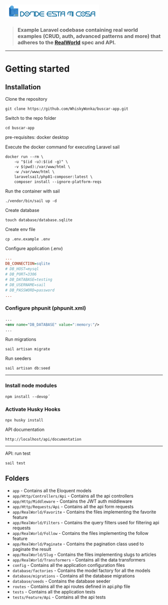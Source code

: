 # ![Laravel ¿Dónde esta mi cosa? App](logo.png)

> ### Example Laravel codebase containing real world examples (CRUD, auth, advanced patterns and more) that adheres to the [RealWorld](https://github.com/gothinkster/realworld-example-apps) spec and API.

---

# Getting started

## Installation

Clone the repository

    git clone https://github.com/WhiskyWonka/buscar-app.git

Switch to the repo folder

    cd buscar-app

pre-requisites: docker desktop

Execute the docker command for executing Laravel sail

    docker run --rm \
        -u "$(id -u):$(id -g)" \
        -v $(pwd):/var/www/html \
        -w /var/www/html \
        laravelsail/php81-composer:latest \
        composer install --ignore-platform-reqs

Run the container with sail

    ./vendor/bin/sail up -d

Create database

    touch database/database.sqlite

Create env file

    cp .env.example .env

Configure application (.env)

```ini
...
DB_CONNECTION=sqlite
# DB_HOST=mysql
# DB_PORT=3306
# DB_DATABASE=testing
# DB_USERNAME=sail
# DB_PASSWORD=password
...
```

### Configure phpunit (phpunit.xml)

```xml
...
<env name="DB_DATABASE" value=":memory:"/>
...
```

Run migrations

    sail artisan migrate

Run seeders

    sail artisan db:seed

---
### Install node modules
    npm install --devop´

### Activate Husky Hooks
    npx husky install
    


API documentation

    http://localhost/api/documentation

---

API: run test

    sail test

## Folders

-   `app` - Contains all the Eloquent models
-   `app/Http/Controllers/Api` - Contains all the api controllers
-   `app/Http/Middleware` - Contains the JWT auth middleware
-   `app/Http/Requests/Api` - Contains all the api form requests
-   `app/RealWorld/Favorite` - Contains the files implementing the favorite feature
-   `app/RealWorld/Filters` - Contains the query filters used for filtering api requests
-   `app/RealWorld/Follow` - Contains the files implementing the follow feature
-   `app/RealWorld/Paginate` - Contains the pagination class used to paginate the result
-   `app/RealWorld/Slug` - Contains the files implementing slugs to articles
-   `app/RealWorld/Transformers` - Contains all the data transformers
-   `config` - Contains all the application configuration files
-   `database/factories` - Contains the model factory for all the models
-   `database/migrations` - Contains all the database migrations
-   `database/seeds` - Contains the database seeder
-   `routes` - Contains all the api routes defined in api.php file
-   `tests` - Contains all the application tests
-   `tests/Feature/Api` - Contains all the api tests
